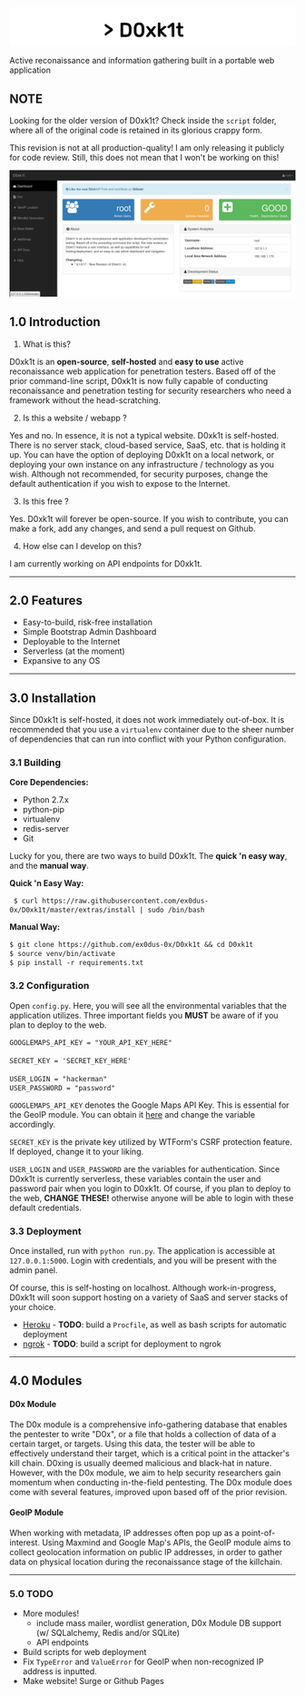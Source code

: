 ![logo](/extras/logo.png)

Active reconaissance and information gathering built in a portable web application


## NOTE

Looking for the older version of D0xk1t? Check inside the `script` folder, where all of the original code is retained in its glorious crappy form.

This revision is not at all production-quality! I am only releasing it publicly for code review. Still, this does not mean that I won't be working on this!


![logo](/extras/screenshot.png)


## 1.0 Introduction

1. What is this? 

D0xk1t is an __open-source__, __self-hosted__ and __easy to use__ active 
reconaissance web application for penetration testers. Based off of the prior
command-line script, D0xk1t is now fully capable of conducting reconaissance
and penetration testing for security researchers who need a framework without the 
head-scratching.

2. Is this a website / webapp ?

Yes and no. In essence, it is not a typical website. D0xk1t is self-hosted. There is no server stack, cloud-based service, SaaS, etc. that is holding it up. You can have the option of deploying D0xk1t on a local network, or deploying
your own instance on any infrastructure / technology as you wish. Although not recommended, for security purposes, change the default authentication if you wish to expose to the Internet.

3. Is this free ?

Yes. D0xk1t will forever be open-source. If you wish to contribute, you can make a fork, add any changes, and send a pull request on Github.

4. How else can I develop on this?

I am currently working on API endpoints for D0xk1t. 

---

## 2.0 Features

* Easy-to-build, risk-free installation
* Simple Bootstrap Admin Dashboard
* Deployable to the Internet
* Serverless (at the moment)
* Expansive to any OS

---

## 3.0 Installation 

Since D0xk1t is self-hosted, it does not work immediately out-of-box. It is recommended that you use a `virtualenv` container due to the sheer number of dependencies that can run into conflict with your Python configuration.

### 3.1 Building

__Core Dependencies:__

* Python 2.7.x
* python-pip 
* virtualenv 
* redis-server
* Git

Lucky for you, there are two ways to build D0xk1t. The __quick 'n easy way__, and the __manual way__.

__Quick 'n Easy Way:__

     $ curl https://raw.githubusercontent.com/ex0dus-0x/D0xk1t/master/extras/install | sudo /bin/bash 

__Manual Way:__

    $ git clone https://github.com/ex0dus-0x/D0xk1t && cd D0xk1t
    $ source venv/bin/activate
    $ pip install -r requirements.txt

### 3.2 Configuration

Open `config.py`. Here, you will see all the environmental variables that the application utilizes. Three important fields you __MUST__ be aware of if you plan to deploy to the web.

    GOOGLEMAPS_API_KEY = "YOUR_API_KEY_HERE"

    SECRET_KEY = 'SECRET_KEY_HERE'

    USER_LOGIN = "hackerman"
    USER_PASSWORD = "password"
    
`GOOGLEMAPS_API_KEY` denotes the Google Maps API Key. This is essential for the GeoIP module. You can obtain it [here](https://developers.google.com/maps/) and change the variable accordingly.

`SECRET_KEY` is the private key utilized by WTForm's CSRF protection feature. If deployed, change it to your liking.

`USER_LOGIN` and `USER_PASSWORD` are the variables for authentication. Since D0xk1t is currently serverless, these variables contain the user and password pair when you login to D0xk1t. Of course, if you plan to deploy to the web, __CHANGE THESE!__ otherwise anyone will be able to login with these default credentials.


### 3.3 Deployment

Once installed, run with `python run.py`. The application is accessible at `127.0.0.1:5000`. Login with credentials, and you will be present with the admin panel.

Of course, this is self-hosting on localhost. Although work-in-progress, D0xk1t will soon support hosting on a variety of SaaS and server stacks of your choice.

* [Heroku](https://www.heroku.com/) - __TODO__: build a `Procfile`, as well as bash scripts for automatic deployment
* [ngrok](https://ngrok.com/) - __TODO__: build a script for deployment to ngrok

---

## 4.0 Modules

#### D0x Module

The D0x module is a comprehensive info-gathering database that enables the pentester
to write "D0x", or a file that holds a collection of data of a certain target, or targets.
Using this data, the tester will be able to effectively understand their target, which is a
critical point in the attacker's kill chain. D0xing is usually deemed malicious and black-hat in nature. However, with the D0x module, we aim to help security researchers gain momentum when conducting in-the-field pentesting. The D0x module does come with several features, improved upon based off of the prior revision. 

#### GeoIP Module 

When working with metadata, IP addresses often pop up as a point-of-interest.
Using Maxmind and Google Map's APIs, the GeoIP module aims to collect geolocation
information on public IP addresses, in order to gather data on physical location during
the reconaissance stage of the killchain.

---

### 5.0 TODO

* More modules!
  * include mass mailer, wordlist generation, D0x Module DB support (w/ SQLalchemy, Redis and/or SQLite)
  * API endpoints
* Build scripts for web deployment
* Fix `TypeError` and `ValueError` for GeoIP when non-recognized IP address is inputted.
* Make website! Surge or Github Pages
